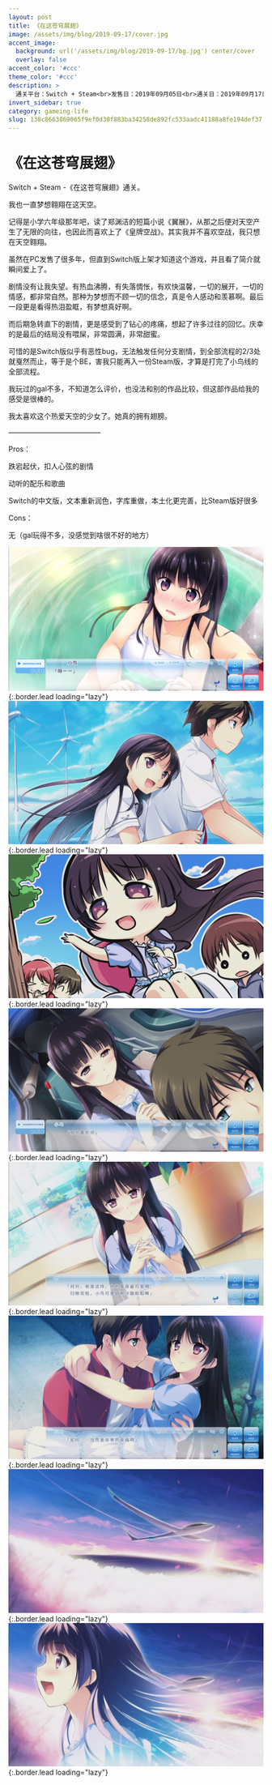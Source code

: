 ```yaml
---
layout: post
title: 《在这苍穹展翅》
image: /assets/img/blog/2019-09-17/cover.jpg
accent_image: 
  background: url('/assets/img/blog/2019-09-17/bg.jpg') center/cover
  overlay: false
accent_color: '#ccc'
theme_color: '#ccc'
description: >
  通关平台：Switch + Steam<br>发售日：2019年09月05日<br>通关日：2019年09月17日<br>开发商：PULLTOP<br>发行商：MoeNovel
invert_sidebar: true
category: gameing-life
slug: 138c8663869065f9ef0d30f883ba34258de892fc533aadc41188a8fe194def37
---
```


# 《在这苍穹展翅》

Switch + Steam -《在这苍穹展翅》通关。

我也一直梦想翱翔在这天空。

记得是小学六年级那年吧，读了郑渊洁的短篇小说《翼展》，从那之后便对天空产生了无限的向往，也因此而喜欢上了《皇牌空战》。其实我并不喜欢空战，我只想在天空翱翔。

虽然在PC发售了很多年，但直到Switch版上架才知道这个游戏，并且看了简介就瞬间爱上了。

剧情没有让我失望。有热血沸腾，有失落惆怅，有欢快温馨，一切的展开，一切的情感，都非常自然。那种为梦想而不顾一切的信念，真是令人感动和羡慕啊。最后一段更是看得热泪盈眶，有梦想真好啊。

而后期急转直下的剧情，更是感受到了钻心的疼痛，想起了许多过往的回忆。庆幸的是最后的结局没有喂屎，非常圆满，非常甜蜜。

可惜的是Switch版似乎有恶性bug，无法触发任何分支剧情，到全部流程的2/3处就戛然而止，等于是个BE，害我只能再入一份Steam版，才算是打完了小鸟线的全部流程。

我玩过的gal不多，不知道怎么评价，也没法和别的作品比较，但这部作品给我的感受是很棒的。

我太喜欢这个热爱天空的少女了。她真的拥有翅膀。

—————————————

Pros：

跌宕起伏，扣人心弦的剧情

动听的配乐和歌曲

Switch的中文版，文本重新润色，字库重做，本土化更完善，比Steam版好很多

Cons：

无（gal玩得不多，没感觉到啥很不好的地方）

![](/assets/img/blog/2019-09-17/1.jpg){:.border.lead loading="lazy"}
![](/assets/img/blog/2019-09-17/2.jpg){:.border.lead loading="lazy"}
![](/assets/img/blog/2019-09-17/3.jpg){:.border.lead loading="lazy"}
![](/assets/img/blog/2019-09-17/4.jpg){:.border.lead loading="lazy"}
![](/assets/img/blog/2019-09-17/5.jpg){:.border.lead loading="lazy"}
![](/assets/img/blog/2019-09-17/6.jpg){:.border.lead loading="lazy"}
![](/assets/img/blog/2019-09-17/7.jpg){:.border.lead loading="lazy"}
![](/assets/img/blog/2019-09-17/8.jpg){:.border.lead loading="lazy"}

